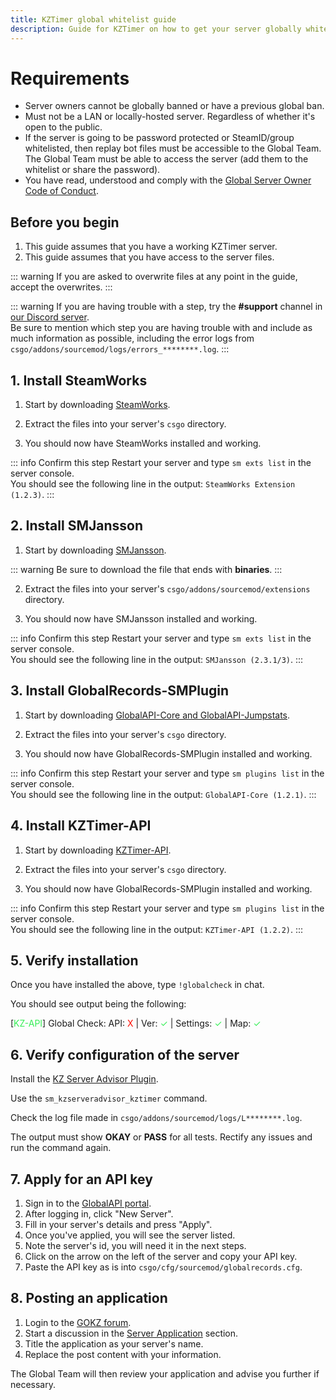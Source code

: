 ```yaml
---
title: KZTimer global whitelist guide
description: Guide for KZTimer on how to get your server globally whitelisted
---
```


# Requirements

- Server owners cannot be globally banned or have a previous global ban.
- Must not be a LAN or locally-hosted server. Regardless of whether it's open to the public.
- If the server is going to be password protected or SteamID/group whitelisted, then replay bot files must be accessible to the Global Team. The Global Team must be able to access the server (add them to the whitelist or share the password).
- You have read, understood and comply with the [Global Server Owner Code of Conduct](https://forum.gokz.org/p/server-rules).

## Before you begin

1. This guide assumes that you have a working KZTimer server.
2. This guide assumes that you have access to the server files.

::: warning
If you are asked to overwrite files at any point in the guide, accept the overwrites.
:::

::: warning
If you are having trouble with a step, try the **#support** channel in [our Discord server](https://discord.gg/csgokz).
<br>Be sure to mention which step you are having trouble with and include as much information as possible, including the error logs from `csgo/addons/sourcemod/logs/errors_********.log`.
:::

## 1. Install SteamWorks

1. Start by downloading [SteamWorks](http://users.alliedmods.net/~kyles/builds/SteamWorks).

2. Extract the files into your server's `csgo` directory.

3. You should now have SteamWorks installed and working.

::: info Confirm this step
Restart your server and type `sm exts list` in the server console.
<br>You should see the following line in the output: `SteamWorks Extension (1.2.3)`.
:::

## 2. Install SMJansson

1. Start by downloading [SMJansson](https://forums.alliedmods.net/showthread.php?t=184604).

::: warning
Be sure to download the file that ends with **binaries**.
:::

2. Extract the files into your server's `csgo/addons/sourcemod/extensions` directory.

3. You should now have SMJansson installed and working.

::: info Confirm this step
Restart your server and type `sm exts list` in the server console.
<br>You should see the following line in the output: `SMJansson (2.3.1/3)`.
:::

## 3. Install GlobalRecords-SMPlugin

1. Start by downloading [GlobalAPI-Core and GlobalAPI-Jumpstats](https://bitbucket.org/kztimerglobalteam/globalrecordssmplugin/downloads).

2. Extract the files into your server's `csgo` directory.

3. You should now have GlobalRecords-SMPlugin installed and working.

::: info Confirm this step
Restart your server and type `sm plugins list` in the server console.
<br>You should see the following line in the output: `GlobalAPI-Core (1.2.1)`.
:::

## 4. Install KZTimer-API

1. Start by downloading [KZTimer-API](https://bitbucket.org/kztimerglobalteam/kztimer-api/downloads).

2. Extract the files into your server's `csgo` directory.

3. You should now have GlobalRecords-SMPlugin installed and working.

::: info Confirm this step
Restart your server and type `sm plugins list` in the server console.
<br>You should see the following line in the output: `KZTimer-API (1.2.2)`.
:::

## 5. Verify installation

Once you have installed the above, type `!globalcheck` in chat.

You should see output being the following:

[<span style="color: #36EE56">KZ-API</span>]
Global Check: API: <span style="color: #FF0B00">X</span> |
Ver: <span style="color: #36EE56">✓</span> |
Settings: <span style="color: #36EE56">✓</span> |
Map: <span style="color: #36EE56">✓</span>

## 6. Verify configuration of the server

Install the [KZ Server Advisor Plugin](https://bitbucket.org/kztimerglobalteam/kzserveradvisor).

Use the `sm_kzserveradvisor_kztimer` command.

Check the log file made in `csgo/addons/sourcemod/logs/L********.log`.

The output must show **OKAY** or **PASS** for all tests.
Rectify any issues and run the command again.

## 7. Apply for an API key

1. Sign in to the [GlobalAPI portal](https://portal.global-api.com/dashboard/servers/owned).
2. After logging in, click "New Server".
3. Fill in your server's details and press "Apply".
4. Once you've applied, you will see the server listed.
5. Note the server's id, you will need it in the next steps.
6. Click on the arrow on the left of the server and copy your API key.
7. Paste the API key as is into `csgo/cfg/sourcemod/globalrecords.cfg`.

## 8. Posting an application

1. Login to the [GOKZ forum](https://forum.gokz.org/login).
2. Start a discussion in the [Server Application](https://forum.gokz.org/t/ss-application) section.
3. Title the application as your server's name.
4. Replace the post content with your information.

The Global Team will then review your application and advise you further if necessary.
